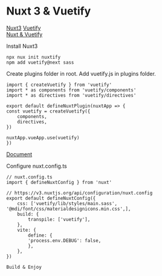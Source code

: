 # Nuxt 3 & Vuetify
[Nuxt3](https://v3.nuxtjs.org/)
[Vuetify](https://next.vuetifyjs.com/en/)  
[Nuxt & Vuetify](https://codybontecou.com/how-to-use-vuetify-with-nuxt-3.html)  

Install Nuxt3

    npx nux init nuxtify
    npm add vuetify@next sass

Create plugins folder in root.
Add vuetify.js in plugins folder.  

    import { createVuetify } from 'vuetify'
    import * as components from 'vuetify/components'
    import * as directives from 'vuetify/directives'

    export default defineNuxtPlugin(nuxtApp => {
    const vuetify = createVuetify({
        components,
        directives,
    })

    nuxtApp.vueApp.use(vuetify)
    })
[Document](https://next.vuetifyjs.com/en/getting-started/installation/#usage)  

Configure nuxt.config.ts

    // nuxt.config.ts
    import { defineNuxtConfig } from 'nuxt'

    // https://v3.nuxtjs.org/api/configuration/nuxt.config
    export default defineNuxtConfig({
        css: ['vuetify/lib/styles/main.sass', '@mdi/font/css/materialdesignicons.min.css',],
        build: {
            transpile: ['vuetify'],
        },
        vite: {
            define: {
            'process.env.DEBUG': false,
            },
        },
    })

    Build & Enjoy